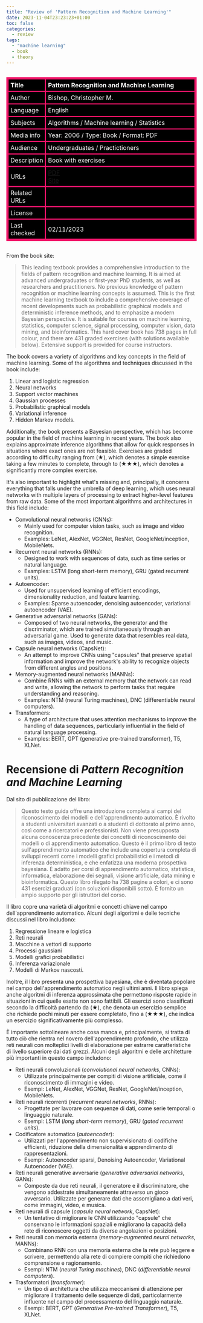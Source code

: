 ```yaml
---
title: "Review of 'Pattern Recognition and Machine Learning'"
date: 2023-11-04T23:23:23+01:00
toc: false
categories:
  - review
tags:
  - "machine learning"
  - book
  - theory
---
```


<style>
.styled-table-am {overflow: auto; width: 100%;}
.styled-table-am table {
    border: 3px solid #F21368;
    border-collapse: collapse;
    border-spacing: 2px;
    text-align: left;
    width: 100%;
}
.styled-table-am th, .styled-table-am td {
    border: 3px solid #F21368;
    background-color: #000000;
    color: #FFFFFF;
    padding: 5px;
}
.styled-table-am th:first-child, .styled-table-am td:first-child {
    width: 200px;  /* Fixed width for the first column */
}
.styled-table-am th:nth-child(2), .styled-table-am td:nth-child(2) {
    width: 100%;  /* Set a large width for the second column */
}
</style>
<div class="styled-table-am" role="region" tabindex="0">
	<table>
		<thead>
		<tr>
			<th>Title</th>
			<th>Pattern Recognition and Machine Learning</th>
		</tr>
		</thead>
		<tbody>
		<tr>
			<td>Author</td>
			<td>Bishop, Christopher M.</td>
		</tr>
		<tr>
			<td>Language</td>
			<td>English</td>
		</tr>
		<tr>
			<td>Subjects</td>
			<td>Algorithms / Machine learning / Statistics</td>
		</tr>
		<tr>
			<td>Media info</td>
			<td>Year: 2006 / Type: Book / Format: PDF</td>
		</tr>
		<tr>
			<td>Audience</td>
			<td>Undergraduates / Practictioners</td>
		</tr>
		<tr>
			<td>Description</td>
			<td>Book with exercises</td>
		</tr>
		<tr>
			<td>URLs<br></td>
			<td><a href="https://www.microsoft.com/en-us/research/uploads/prod/2006/01/Bishop-Pattern-Recognition-and-Machine-Learning-2006.pdf" target="_blank">PDF</a><br><a href="https://www.microsoft.com/en-us/research/people/cmbishop/prml-book/" target="_blank">Site</a></td>
		</tr>
		<tr>
			<td>Related URLs</td>
			<td></td>
		</tr>
		<tr>
			<td>License</td>
			<td></td>
		</tr>
		<tr>
			<td>Last checked</td>
			<td>02/11/2023</td>
		</tr>
		</tbody>
	</table>
</div>


From the book site:
>This leading textbook provides a comprehensive introduction to the fields of pattern recognition and machine learning. It is aimed at advanced undergraduates or first-year PhD students, as well as researchers and practitioners. No previous knowledge of pattern recognition or machine learning concepts is assumed. This is the first machine learning textbook to include a comprehensive coverage of recent developments such as probabilistic graphical models and deterministic inference methods, and to emphasize a modern Bayesian perspective. It is suitable for courses on machine learning, statistics, computer science, signal processing, computer vision, data mining, and bioinformatics. This hard cover book has 738 pages in full colour, and there are 431 graded exercises (with solutions available below). Extensive support is provided for course instructors.

The book covers a variety of algorithms and key concepts in the field of machine learning. Some of the algorithms and techniques discussed in the book include:

1. Linear and logistic regression
2. Neural networks
3. Support vector machines
4. Gaussian processes
5. Probabilistic graphical models
6. Variational inference
7. Hidden Markov models.

Additionally, the book presents a Bayesian perspective, which has become popular in the field of machine learning in recent years. The book also explains approximate inference algorithms that allow for quick responses in situations where exact ones are not feasible. Exercises are graded according to difficulty ranging from (★), which denotes a simple exercise taking a few minutes to complete, through to (★★★), which denotes a significantly more complex exercise.

It's also important to highlight what's missing and, principally, it concerns everything that falls under the umbrella of deep learning, which uses neural networks with multiple layers of processing to extract higher-level features from raw data. Some of the most important algorithms and architectures in this field include:

- Convolutional neural networks (CNNs):
  - Mainly used for computer vision tasks, such as image and video recognition.
  - Examples: LeNet, AlexNet, VGGNet, ResNet, GoogleNet/inception, MobileNets.
- Recurrent neural networks (RNNs):
  - Designed to work with sequences of data, such as time series or natural language.
  - Examples: LSTM (long short-term memory), GRU (gated recurrent units).
- Autoencoder:
  - Used for unsupervised learning of efficient encodings, dimensionality reduction, and feature learning.
  - Examples: Sparse autoencoder, denoising autoencoder, variational autoencoder (VAE).
- Generative adversarial networks (GANs):
  - Composed of two neural networks, the generator and the discriminator, which are trained simultaneously through an adversarial game. Used to generate data that resembles real data, such as images, videos, and music.
- Capsule neural networks (CapsNet):
  - An attempt to improve CNNs using "capsules" that preserve spatial information and improve the network's ability to recognize objects from different angles and positions.
- Memory-augmented neural networks (MANNs):
  - Combine RNNs with an external memory that the network can read and write, allowing the network to perform tasks that require understanding and reasoning.
  - Examples: NTM (neural Turing machines), DNC (differentiable neural computers).
- Transformers:
  - A type of architecture that uses attention mechanisms to improve the handling of data sequences, particularly influential in the field of natural language processing.
  - Examples: BERT, GPT (generative pre-trained transformer), T5, XLNet.

# Recensione di _Pattern Recognition and Machine Learning_
Dal sito di pubblicazione del libro:
>Questo testo guida offre una introduzione completa ai campi del riconoscimento dei modelli e dell'apprendimento automatico. È rivolto a studenti universitari avanzati o a studenti di dottorato al primo anno, così come a ricercatori e professionisti. Non viene presupposta alcuna conoscenza precedente dei concetti di riconoscimento dei modelli o di apprendimento automatico. Questo è il primo libro di testo sull'apprendimento automatico che include una copertura completa di sviluppi recenti come i modelli grafici probabilistici e i metodi di inferenza deterministica, e che enfatizza una moderna prospettiva bayesiana. È adatto per corsi di apprendimento automatico, statistica, informatica, elaborazione dei segnali, visione artificiale, data mining e bioinformatica. Questo libro rilegato ha 738 pagine a colori, e ci sono 431 esercizi graduati (con soluzioni disponibili sotto). È fornito un ampio supporto per gli istruttori del corso.

Il libro copre una varietà di algoritmi e concetti chiave nel campo dell'apprendimento automatico. Alcuni degli algoritmi e delle tecniche discussi nel libro includono:

1. Regressione lineare e logistica
2. Reti neurali
3. Macchine a vettori di supporto
4. Processi gaussiani
5. Modelli grafici probabilistici
6. Inferenza variazionale
7. Modelli di Markov nascosti.

Inoltre, il libro presenta una prospettiva bayesiana, che è diventata popolare nel campo dell'apprendimento automatico negli ultimi anni. Il libro spiega anche algoritmi di inferenza approssimata che permettono risposte rapide in situazioni in cui quelle esatte non sono fattibili. Gli esercizi sono classificati secondo la difficoltà partendo da (★), che denota un esercizio semplice che richiede pochi minuti per essere completato, fino a (★★★), che indica un esercizio significativamente più complesso.

È importante sottolineare anche cosa manca e, principalmente, si tratta di tutto ciò che rientra nel novero dell'apprendimento profondo, che utilizza reti neurali con molteplici livelli di elaborazione per estrarre caratteristiche di livello superiore dai dati grezzi. Alcuni degli algoritmi e delle architetture più importanti in questo campo includono:

- Reti neurali convoluzionali (_convolutional neural networks_, CNNs):
	- Utilizzate principalmente per compiti di visione artificiale, come il riconoscimento di immagini e video.
	- Esempi: LeNet, AlexNet, VGGNet, ResNet, GoogleNet/inception, MobileNets.
- Reti neurali ricorrenti (_recurrent neural networks_, RNNs):
	- Progettate per lavorare con sequenze di dati, come serie temporali o linguaggio naturale.
	- Esempi: LSTM (_long short-term memory_), GRU (_gated recurrent units_).
- Codificatore automatico (_autoencoder_):
	- Utilizzati per l'apprendimento non supervisionato di codifiche efficienti, riduzione della dimensionalità e apprendimento di rappresentazioni.
	- Esempi: Autoencoder sparsi, Denoising Autoencoder, Variational Autoencoder (VAE).
- Reti neurali generative avversarie (_generative adversarial networks_, GANs):
	- Composte da due reti neurali, il generatore e il discriminatore, che vengono addestrate simultaneamente attraverso un gioco avversario. Utilizzate per generare dati che assomigliano a dati veri, come immagini, video, e musica.
- Reti neurali di capsule (_capsule neural network_, CapsNet):
	- Un tentativo di migliorare le CNN utilizzando "capsule" che conservano le informazioni spaziali e migliorano la capacità della rete di riconoscere oggetti da diverse angolazioni e posizioni.
- Reti neurali con memoria esterna (_memory-augmented neural networks_, MANNs):
	- Combinano RNN con una memoria esterna che la rete può leggere e scrivere, permettendo alla rete di compiere compiti che richiedono comprensione e ragionamento.
	- Esempi: NTM (_neural Turing machines_), DNC (_differentiable neural computers_).
- Trasformatori (_transformer_):
	- Un tipo di architettura che utilizza meccanismi di attenzione per migliorare il trattamento delle sequenze di dati, particolarmente influente nel campo del processamento del linguaggio naturale.
	- Esempi: BERT, GPT (_Generative Pre-trained Transformer_), T5, XLNet.